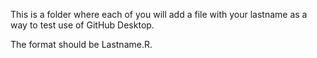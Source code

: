 This is a folder where each of you will add a file with your lastname as a way to test use of GitHub Desktop.

The format should be Lastname.R.



